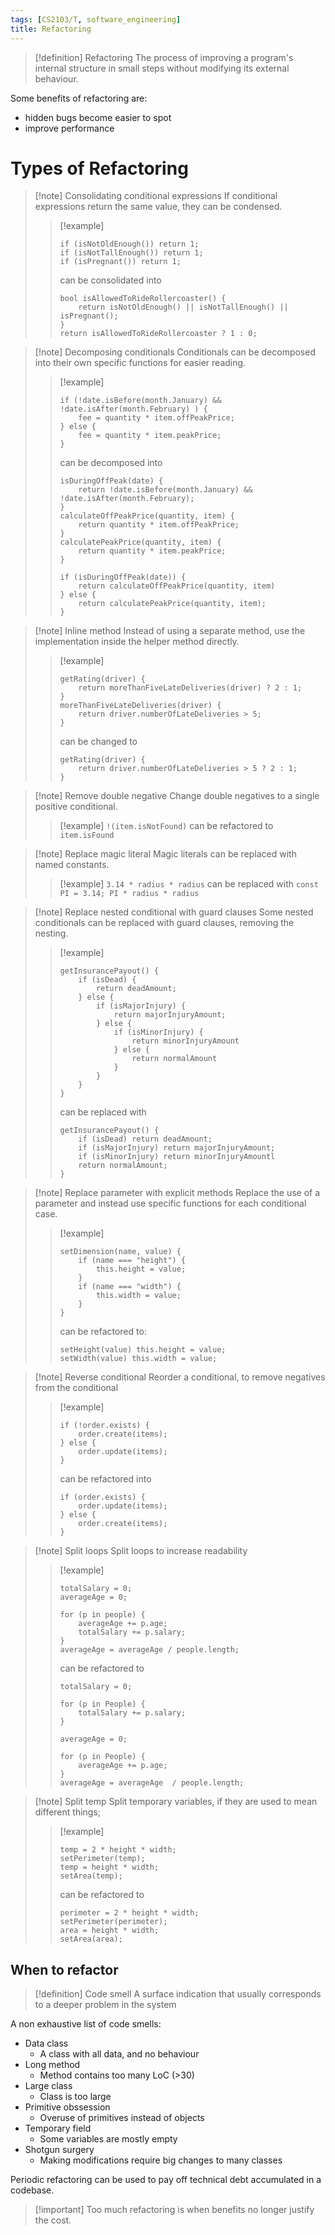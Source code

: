 ```yaml
---
tags: [CS2103/T, software_engineering]
title: Refactoring
---
```

> [!definition] Refactoring
> The process of improving a program's internal structure in small steps without modifying its external behaviour.

Some benefits of refactoring are:
- hidden bugs become easier to spot
- improve performance

# Types of Refactoring

> [!note] Consolidating conditional expressions
> If conditional expressions return the same value, they can be condensed.
> 
> > [!example]
> > ```
> > if (isNotOldEnough()) return 1;
> > if (isNotTallEnough()) return 1;
> > if (isPregnant()) return 1;
> > ```
> > can be consolidated into 
> > ```
> > bool isAllowedToRideRollercoaster() {
> > 	return isNotOldEnough() || isNotTallEnough() || isPregnant();
> > }
> > return isAllowedToRideRollercoaster ? 1 : 0;
> > ```

> [!note] Decomposing conditionals
> Conditionals can be decomposed into their own specific functions for easier reading.
> 
> > [!example]
> > ```
> > if (!date.isBefore(month.January) && !date.isAfter(month.February) ) {
> > 	fee = quantity * item.offPeakPrice;
> > } else {
> > 	fee = quantity * item.peakPrice;
> > }
> > ```
> > can be decomposed into
 >> ```
 >> isDuringOffPeak(date) {
 >> 	return !date.isBefore(month.January) && !date.isAfter(month.February);
 >> }
 >> calculateOffPeakPrice(quantity, item) {
 >> 	return quantity * item.offPeakPrice;
 >> }
 >> calculatePeakPrice(quantity, item) {
 >> 	return quantity * item.peakPrice;
 >> }
 >> 
 >> if (isDuringOffPeak(date)) {
 >> 	return calculateOffPeakPrice(quantity, item)
 >> } else {
 >> 	return calculatePeakPrice(quantity, item);
 >> }
 >> 
> > ```

> [!note] Inline method
> Instead of using a separate method, use the implementation inside the helper method directly.
> 
> > [!example]
> > ```
> > getRating(driver) {
> > 	return moreThanFiveLateDeliveries(driver) ? 2 : 1;
> > }
> > moreThanFiveLateDeliveries(driver) {
> > 	return driver.numberOfLateDeliveries > 5;
> > }
> > ```
> > can be changed to
> > ```
> > getRating(driver) {
> > 	return driver.numberOfLateDeliveries > 5 ? 2 : 1;
> > }
> > ```

> [!note] Remove double negative
> Change double negatives to a single positive conditional.
> 
> > [!example]
> > `!(item.isNotFound)` can be refactored to `item.isFound`

> [!note] Replace magic literal
> Magic literals can be replaced with named constants.
> 
> > [!example]
> > `3.14 * radius * radius` can be replaced with `const PI = 3.14; PI * radius * radius`

> [!note] Replace nested conditional with guard clauses
> Some nested conditionals can be replaced with guard clauses, removing the nesting.
> 
> > [!example]
> > ```
> > getInsurancePayout() {
> > 	if (isDead) {
> > 		return deadAmount;
> > 	} else {
> > 		if (isMajorInjury) {
> > 			return majorInjuryAmount;
> > 		} else {
> > 			if (isMinorInjury) {
> > 				return minorInjuryAmount
> > 			} else {
> > 				return normalAmount
> > 			}
> > 		}
> > 	} 
> > }
> > ```
> > can be replaced with
> > ```
> > getInsurancePayout() {
> > 	if (isDead) return deadAmount;
> > 	if (isMajorInjury) return majorInjuryAmount;
> > 	if (isMinorInjury) return minorInjuryAmountl
> > 	return normalAmount;
> > }
> > ```

> [!note] Replace parameter with explicit methods
> Replace the use of a parameter and instead use specific functions for each conditional case.
> 
> > [!example]
> > ```
> > setDimension(name, value) {
> > 	if (name === "height") {
> > 		this.height = value;
> > 	} 
> > 	if (name === "width") {
> > 		this.width = value;
> > 	}
> > }
> > ```
> > can be refactored to:
> > ```
> > setHeight(value) this.height = value;
> > setWidth(value) this.width = value;
> > ```

> [!note] Reverse conditional
> Reorder a conditional, to remove negatives from the conditional
> 
> > [!example]
> > ```
> > if (!order.exists) {
> > 	order.create(items);
> > } else {
> > 	order.update(items);
> > }
> > ```
> > can be refactored into
> > ```
> > if (order.exists) {
> > 	order.update(items);
> > } else {
> > 	order.create(items);
> > }
> > ```

> [!note] Split loops
> Split loops to increase readability
> 
> > [!example]
> > ```
> > totalSalary = 0;
> > averageAge = 0;
> > 
> > for (p in people) {
> > 	averageAge += p.age;
> > 	totalSalary += p.salary;
> > }
> > averageAge = averageAge / people.length;
> > ```
> > can be refactored to
> > ```
> > totalSalary = 0;
> > 
> > for (p in People) {
> > 	totalSalary += p.salary;
> > }
> > 
> > averageAge = 0;
> > 
> > for (p in People) {
> > 	averageAge += p.age;
> > }
> > averageAge = averageAge  / people.length;
> > ```

> [!note] Split temp
> Split temporary variables, if they are used to mean different things;
> 
> > [!example] 
> > ```
> > temp = 2 * height * width;
> > setPerimeter(temp);
> > temp = height * width;
> > setArea(temp);
> > ```
> > can be refactored to
> > ```
> > perimeter = 2 * height * width;
> > setPerimeter(perimeter);
> > area = height * width;
> > setArea(area);
> > ```

## When to refactor

> [!definition] Code smell
> A surface indication that usually corresponds to a deeper problem in the system

A non exhaustive list of code smells:
- Data class
	- A class with all data, and no behaviour
- Long method
	- Method contains too many LoC (>30)
- Large class
	- Class is too large
- Primitive obssession
	- Overuse of primitives instead of objects
- Temporary field
	- Some variables are mostly empty
- Shotgun surgery
	- Making modifications require big changes to many classes

Periodic refactoring can be used to pay off technical debt accumulated in a codebase.

> [!important] Too much refactoring is when benefits no longer justify the cost.